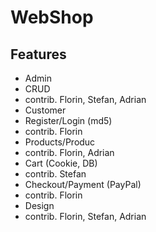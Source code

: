 # WebShop

## Features
* Admin
 * CRUD
 * contrib. Florin, Stefan, Adrian
* Customer
 * Register/Login (md5)
  * contrib. Florin
 * Products/Produc
  * contrib. Florin, Adrian
 * Cart (Cookie, DB)
  * contrib. Stefan
 * Checkout/Payment (PayPal)
  * contrib. Florin
 * Design
  * contrib. Florin, Stefan, Adrian
